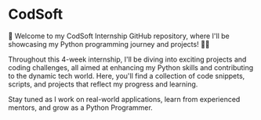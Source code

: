 # CodSoft

👋 Welcome to my CodSoft Internship GitHub repository, where I'll be showcasing my Python programming journey and projects! 🐍🚀

Throughout this 4-week internship, I'll be diving into exciting projects and coding challenges, all aimed at enhancing my Python skills and contributing to the dynamic tech world. Here, you'll find a collection of code snippets, scripts, and projects that reflect my progress and learning.

Stay tuned as I work on real-world applications, learn from experienced mentors, and grow as a Python Programmer. 
